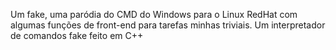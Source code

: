 Um fake, uma paródia do CMD do Windows para o Linux RedHat com algumas funções de front-end
para tarefas minhas triviais. Um interpretador de comandos fake feito em C++

